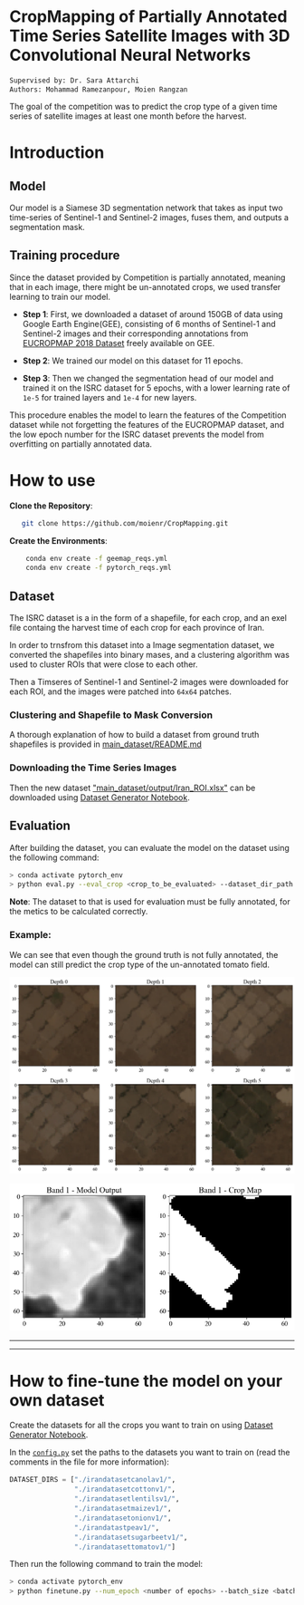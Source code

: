 # CropMapping of Partially Annotated Time Series Satellite Images with 3D Convolutional Neural Networks



```
Supervised by: Dr. Sara Attarchi
Authors: Mohammad Ramezanpour, Moien Rangzan
```


The goal of the competition was to predict the crop type of a given time series of satellite images at least one month before the harvest. 

# Introduction

## Model
Our model is a Siamese 3D segmentation network that takes as input two time-series of Sentinel-1 and Sentinel-2 images, fuses them, and outputs a segmentation mask. 


## Training procedure
Since the dataset provided by Competition is partially annotated, meaning that in each image, there might be un-annotated crops, we used transfer learning to train our model. 

- **Step 1**: First, we downloaded a dataset of around 150GB of data using Google Earth Engine(GEE), consisting of 6 months of Sentinel-1 and Sentinel-2 images and their corresponding annotations from [EUCROPMAP 2018 Dataset](https://developers.google.com/earth-engine/datasets/catalog/JRC_D5_EUCROPMAP_V1) freely available on GEE.
- **Step 2**: We trained our model on this dataset for 11 epochs.

- **Step 3**: Then we changed the segmentation head of our model and trained it on the ISRC dataset for 5 epochs, with a lower learning rate of `1e-5` for trained layers and `1e-4` for new layers.

This procedure enables the model to learn the features of the Competition dataset while not forgetting the features of the EUCROPMAP dataset, and the low epoch number for the ISRC dataset prevents the model from overfitting on partially annotated data.


# How to use

**Clone the Repository**:
```bash
   git clone https://github.com/moienr/CropMapping.git
```

**Create the Environments**:

```bash
    conda env create -f geemap_reqs.yml
    conda env create -f pytorch_reqs.yml
```




## Dataset

The ISRC dataset is a in the form of a shapefile, for each crop, and an exel file containg the harvest time of each crop for each province of Iran.

In order to trnsfrom this dataset into a Image segmentation dataset, we converted the shapefiles into binary mases, and a clustering algorithm was used to cluster ROIs that were close to each other.

Then a Timseres of Sentinel-1 and Sentinel-2 images were downloaded for each ROI, and the images were patched into `64x64` patches.

### Clustering and Shapefile to Mask Conversion
A thorough explanation of how to build a dataset from ground truth shapefiles is provided in [main_dataset/README.md](./main_dataset/README.md)

### Downloading the Time Series Images
Then the new dataset ["main_dataset/output/Iran_ROI.xlsx"](./main_dataset/output/Iran_ROI.xlsx) can be downloaded using [Dataset Generator Notebook](./dataset/iran_ds_generator.ipynb).


## Evaluation
After building the dataset, you can evaluate the model on the dataset using the following command:

```bash
> conda activate pytorch_env
> python eval.py --eval_crop <crop_to_be_evaluated> --dataset_dir_path <path to dataset> --trained_model_path <path to trained model> -th <threshold>
```

**Note**: The dataset to that is used for evaluation must be fully annotated, for the metics to be calculated correctly.


### Example:

We can see that even though the ground truth is not fully annotated, the model can still predict the crop type of the un-annotated tomato field.

![Tomato Image](./readme/tomato_img.jpg)

![Tomato Mask](./readme/tomato_msk.jpg)





---
---

# How to fine-tune the model on your own dataset
Create the datasets for all the crops you want to train on using [Dataset Generator Notebook](./dataset/iran_ds_generator.ipynb).

In the [`config.py`](./config.py) set the paths to the datasets you want to train on (read the comments in the file for more information):

```python
DATASET_DIRS = ["./irandatasetcanolav1/",
                "./irandatasetcottonv1/",
                "./irandatasetlentilsv1/",
                "./irandatasetmaizev1/",
                "./irandatasetonionv1/",
                "./irandatastpeav1/",
                "./irandatasetsugarbeetv1/",
                "./irandatasettomatov1/"]
```

Then run the following command to train the model:

```bash
> conda activate pytorch_env
> python finetune.py --num_epoch <number of epochs> --batch_size <batch size> --save_model_dir <path to save the model> 
```



